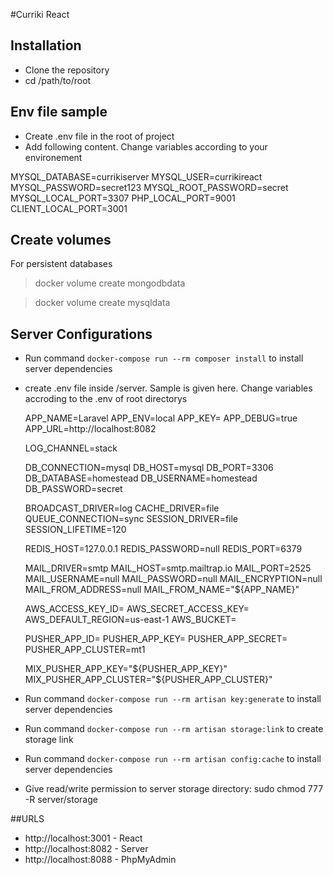 #Curriki React

## Installation

- Clone the repository
- cd /path/to/root


## Env file sample

- Create .env file in the root of project
- Add following content. Change variables according to your environement

MYSQL_DATABASE=currikiserver
MYSQL_USER=currikireact
MYSQL_PASSWORD=secret123
MYSQL_ROOT_PASSWORD=secret
MYSQL_LOCAL_PORT=3307
PHP_LOCAL_PORT=9001
CLIENT_LOCAL_PORT=3001


## Create volumes
For persistent databases 

> docker volume create mongodbdata

> docker volume create mysqldata

## Server Configurations
- Run command `docker-compose run --rm composer install` to install server dependencies
- create .env file inside /server. Sample is given here. Change variables accroding to the .env of root directorys


	APP_NAME=Laravel
	APP_ENV=local
	APP_KEY=
	APP_DEBUG=true
	APP_URL=http://localhost:8082

	LOG_CHANNEL=stack

	DB_CONNECTION=mysql
	DB_HOST=mysql
	DB_PORT=3306
	DB_DATABASE=homestead
	DB_USERNAME=homestead
	DB_PASSWORD=secret

	BROADCAST_DRIVER=log
	CACHE_DRIVER=file
	QUEUE_CONNECTION=sync
	SESSION_DRIVER=file
	SESSION_LIFETIME=120

	REDIS_HOST=127.0.0.1
	REDIS_PASSWORD=null
	REDIS_PORT=6379

	MAIL_DRIVER=smtp
	MAIL_HOST=smtp.mailtrap.io
	MAIL_PORT=2525
	MAIL_USERNAME=null
	MAIL_PASSWORD=null
	MAIL_ENCRYPTION=null
	MAIL_FROM_ADDRESS=null
	MAIL_FROM_NAME="${APP_NAME}"

	AWS_ACCESS_KEY_ID=
	AWS_SECRET_ACCESS_KEY=
	AWS_DEFAULT_REGION=us-east-1
	AWS_BUCKET=

	PUSHER_APP_ID=
	PUSHER_APP_KEY=
	PUSHER_APP_SECRET=
	PUSHER_APP_CLUSTER=mt1

	MIX_PUSHER_APP_KEY="${PUSHER_APP_KEY}"
	MIX_PUSHER_APP_CLUSTER="${PUSHER_APP_CLUSTER}"


- Run command `docker-compose run --rm artisan key:generate` to install server dependencies
- Run command `docker-compose run --rm artisan storage:link` to create storage link
- Run command `docker-compose run --rm artisan config:cache` to install server dependencies
- Give read/write permission to server storage directory: sudo chmod 777 -R server/storage



##URLS

- http://localhost:3001 - React
- http://localhost:8082 - Server
- http://localhost:8088 - PhpMyAdmin


